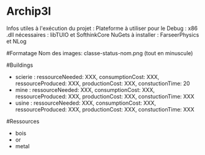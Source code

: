 # Archip3l
Infos utiles à l'exécution du projet :
Plateforme à utiliser pour le Debug : x86
.dll nécessaires : libTUIO et SofthinkCore
NuGets à installer : FarseerPhysics et NLog

#Formatage
Nom des images: classe-status-nom.png (tout en minuscule)

#Buildings
- scierie : ressourceNeeded: XXX, consumptionCost: XXX, ressourceProduced: XXX, productionCost: XXX, constuctionTime: 20
- mine : ressourceNeeded: XXX, consumptionCost: XXX, ressourceProduced: XXX, productionCost: XXX, constuctionTime: XXX
- usine : ressourceNeeded: XXX, consumptionCost: XXX, ressourceProduced: XXX, productionCost: XXX, constuctionTime: XXX

#Ressources
- bois
- or
- metal
